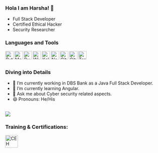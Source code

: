 ### Hola I am Harsha! 👋

* Full Stack Developer
* Certified Ethical Hacker
* Security Researcher

### Languages and Tools

<img align="left" alt="Python" width="26px" src="https://user-images.githubusercontent.com/32995285/140377980-fd4f4034-5263-4c7b-b3dc-d2666b09adbf.png" />
<img align="left" alt="Metasploit" width="26px" src="https://user-images.githubusercontent.com/32995285/140378981-764880af-2c93-4571-93ef-70be812323cd.png" />
<img align="left" alt="Burp Suite" width="26px" src="https://user-images.githubusercontent.com/32995285/140379262-f7fe4a3a-c4f3-44d5-82d7-582475f491c5.png" />
<img align="left" alt="Wireshark" width="26px" src="https://user-images.githubusercontent.com/32995285/140379332-75fa537e-8bca-43e5-9264-2da5837d6a73.png" />
<img align="left" alt="Kali Linux" width="26px" src="https://user-images.githubusercontent.com/32995285/140379427-8debf3a8-95f6-4040-95fb-525b9679ee17.png" />
<img align="left" alt="Nessus" width="26px" src="https://user-images.githubusercontent.com/32995285/140379547-e6a9532c-8d52-4e4c-a67e-9e7d5f84900d.png" />
<img align="left" alt="Git" width="26px" src="https://user-images.githubusercontent.com/32995285/140379718-89ac4664-8aa8-4ff2-8c24-154b72d8fc3b.png" />
<img align="left" alt="GitHub" width="26px" src="https://user-images.githubusercontent.com/32995285/140379843-21d08869-16fc-470f-b2f3-349d9a6ed22c.png" />
<img align="left" alt="Terminal" width="26px" src="https://user-images.githubusercontent.com/32995285/140379911-acc8b9fa-e972-4325-bdab-7251e5d41674.png" />
<br />
<br />

### Diving into Details

- 🔭 I’m currently working in DBS Bank as a Java Full Stack Developer.
- 🌱 I’m currently learning Angular.
- 💬 Ask me about Cyber security related aspects.
- 😄 Pronouns: He/His
<br />
<img src="https://github-readme-stats.vercel.app/api?username=harsha-kidambi&&show_icons=true&title_color=ffffff&icon_color=bb2acf&text_color=daf7dc&bg_color=151515">
<br />

### Training & Certifications:

[<img align="left" alt="CEH" width="40px" src="https://user-images.githubusercontent.com/32995285/140595975-366938f9-3ae0-43c2-88b2-6bb5f8eb5d44.png" />][CEH]








[CEH]: https://aspen.eccouncil.org/VerifyBadge?type=certification&a=uGh6mrR+HY9u2Ej0fXXHwoT/V4TG899cZr8cbP0Sjpg=
